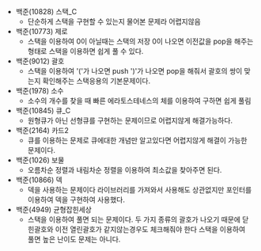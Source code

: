 - 백준(10828) 스택_C
    - 단순하게 스택을 구현할 수 있는지 물어본 문제라 어렵지않음
- 백준(10773) 제로
    - 스택을 이용하여 0이 아닐때는 스택의 저장 0이 나오면 이전값을 pop을 해주는 형태로 스택을 이용하면 쉽게 풀 수 있다.
- 백준(9012) 괄호
    - 스택을 이용하여 '('가 나오면 push ')'가 나오면 pop을 해줘서 괄호의 쌍이 맞는지 확인해주는 스택응용의 기본문제이다.
- 백준(1978) 소수
    - 소수의 개수를 찾을 때 빠른 에라토스테네스의 체를 이용하여 구하면 쉽게 풀림
- 백준(10845) 큐_C
    - 원형큐가 아닌 선형큐를 구현하는 문제이므로 어렵지않게 해결가능하다.
- 백준(2164) 카드2
    - 큐를 이용하는 문제로 큐에대한 개념만 알고있다면 어렵지않게 해결이 가능한 문제이다.
- 백준(1026) 보물
    - 오름차순 정렬과 내림차순 정렬을 이용하여 최소값을 찾아주면 된다.
- 백준(10866) 덱
    - 덱을 사용하는 문제이다 라이브러리를 가져와서 사용해도 상관없지만 포인터를 이용하여 덱을 구현하여 사용했다.
- 백준(4949) 균형잡힌세상
    - 스택을 이용하여 풀면 되는 문제이다. 두 가지 종류의 괄호가 나오기 때문에 닫힌괄호와 이전 열린괄호가 같지않는경우도 체크해줘야 한다 스택을 이용하여 풀면 높은 난이도 문제는 아니다.